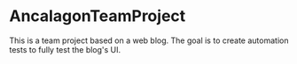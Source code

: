 # AncalagonTeamProject
This is a team project based on a web blog.
The goal is to create automation tests to fully test the blog's UI.
